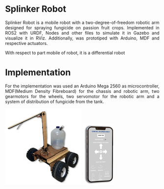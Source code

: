 <!DOCTYPE html>
<h1>Splinker Robot</h1>
<p align=justify>
Splinker Robot is a mobile robot with a two-degree-of-freedom robotic arm designed for spraying fungicide on passion fruit crops. Implemented in ROS2 with URDF, Nodes and other files to simulate it in Gazebo and visualize it in RViz. Additionally, was prototiped with Arduino, MDF and respective actuators.
</p>
<p align=justify>
With respect to part mobile of robot, it is a differential robot 
</p>
<h1>Implementation</h1>
<p align=justify>
For the implementation was used an Arduino Mega 2560 as microcontroller, MDF(Medium Density Fibreboard) for the chassis and robotic arm, two gearmotors for the wheels, two servomotor for the robotic arm and a system of distribution of fungicide from the tank.
</p>
<div>
   <span>
    <img src="Imagen3.png" width=250px>
   </span>
   <span>
    <img src="Imagen4.png" width=100px>
   </span>
</div>
